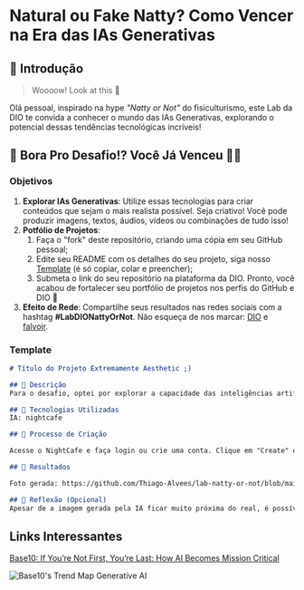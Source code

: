 # Natural ou Fake Natty? Como Vencer na Era das IAs Generativas

## 🚀 Introdução

> Woooow! Look at this 👀

Olá pessoal, inspirado na hype _"Natty or Not"_ do fisiculturismo, este Lab da DIO te convida a conhecer o mundo das IAs Generativas, explorando o potencial dessas tendências tecnológicas incríveis!

## 🎯 Bora Pro Desafio!? Você Já Venceu 💪🤓

### Objetivos

1. **Explorar IAs Generativas**: Utilize essas tecnologias para criar conteúdos que sejam o mais realista possível. Seja criativo! Você pode produzir imagens, textos, áudios, vídeos ou combinações de tudo isso!
1. **Potfólio de Projetos**:
    1. Faça o "fork" deste repositório, criando uma cópia em seu GitHub pessoal;
    2. Edite seu README com os detalhes do seu projeto, siga nosso [Template](#template) (é só copiar, colar e preencher);
    3. Submeta o link do seu repositório na plataforma da DIO. Pronto, você acabou de fortalecer seu portfólio de projetos nos perfis do GitHub e DIO 🚀
1. **Efeito de Rede**: Compartilhe seus resultados nas redes sociais com a hashtag **#LabDIONattyOrNot**. Não esqueça de nos marcar: [DIO](https://www.linkedin.com/school/dio-makethechange) e [falvojr](https://www.linkedin.com/in/falvojr).

### Template

```markdown
# Título do Projeto Extremamente Aesthetic ;)

## 📒 Descrição
Para o desafio, optei por explorar a capacidade das inteligências artificiais especializadas em geração de imagens de capturar realismo. Para testar esse potencial, solicitei que a IA criasse uma imagem de uma Ferrari modelo 488. Meu objetivo era avaliar o quão precisa e detalhada a representação dessa máquina icônica poderia ser, comparando o resultado com a realidade. A análise envolveria observar a fidelidade nos detalhes, como a forma aerodinâmica, as curvas elegantes e a intensidade das cores, características que são a marca registrada deste renomado supercarro italiano.

## 🤖 Tecnologias Utilizadas
IA: nightcafe

## 🧐 Processo de Criação

Acesse o NightCafe e faça login ou crie uma conta. Clique em "Create" ou "Create New" para iniciar um projeto. Selecione "Stable Diffusion" para obter imagens realistas. Escolha o estilo "Photorealistic" e ajuste para alta resolução. Insira uma descrição detalhada, como “Ferrari 488 vermelha, vista frontal, em ambiente urbano”. Clique em "Create" e aguarde a geração da imagem. Revise o resultado, ajuste a descrição se necessário e gere novamente. Baixe a imagem quando estiver satisfeito. Compare a imagem gerada com fotos reais da Ferrari 488 para avaliar o realismo.

## 🚀 Resultados

Foto gerada: https://github.com/Thiago-Alvees/lab-natty-or-not/blob/main/GYXfCkQhMOjXmIxRvkL0--1--nxop8.jpg

## 💭 Reflexão (Opcional)
Apesar de a imagem gerada pela IA ficar muito próxima do real, é possível identificar que se trata de uma criação artificial devido à ausência de pequenos detalhes que fazem toda a diferença. Elementos sutis, como texturas precisas, reflexos naturais e variações minuciosas nas superfícies, que são características intrínsecas de uma fotografia real, frequentemente não são capturados com a mesma fidelidade. Esses aspectos revelam que, apesar do impressionante avanço tecnológico, a distinção entre o que é real e o que é artificial ainda pode ser percebida.
```

## Links Interessantes

[Base10: If You’re Not First, You’re Last: How AI Becomes Mission Critical](https://base10.vc/post/generative-ai-mission-critical/)

![Base10's Trend Map Generative AI](https://github.com/digitalinnovationone/lab-natty-or-not/assets/730492/f4df26e8-f8f7-4419-8252-c69d73ea930c)
